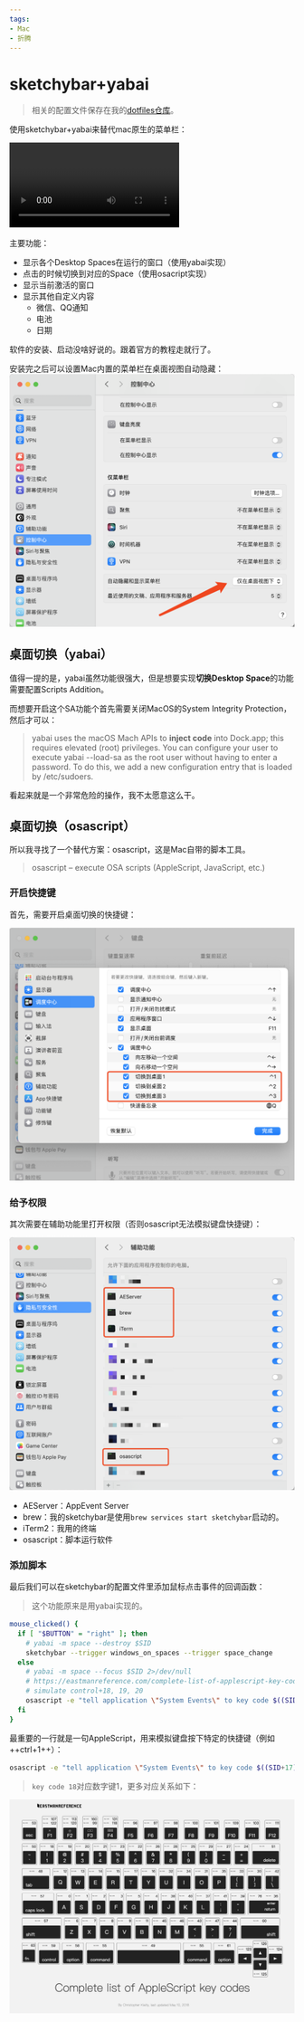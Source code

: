 ```yaml
---
tags:
- Mac
- 折腾
---
```


# sketchybar+yabai
> 相关的配置文件保存在我的[dotfiles仓库](https://github.com/AIboy996/dotfiles)。

使用sketchybar+yabai来替代mac原生的菜单栏：

![type:video](./assets/2024-05-27.mov)

主要功能：

- 显示各个Desktop Spaces在运行的窗口（使用yabai实现）
- 点击的时候切换到对应的Space（使用osacript实现）
- 显示当前激活的窗口
- 显示其他自定义内容
    - 微信、QQ通知
    - 电池
    - 日期

软件的安装、启动没啥好说的。跟着官方的教程走就行了。

安装完之后可以设置Mac内置的菜单栏在桌面视图自动隐藏：
![](assets/2024-05-27-14-54-32.png)

## 桌面切换（yabai）
值得一提的是，yabai虽然功能很强大，但是想要实现**切换Desktop Space**的功能需要配置Scripts Addition。

而想要开启这个SA功能个首先需要关闭MacOS的System Integrity Protection，然后才可以：
> yabai uses the macOS Mach APIs to **inject code** into Dock.app; this requires elevated (root) privileges. You can configure your user to execute yabai --load-sa as the root user without having to enter a password. To do this, we add a new configuration entry that is loaded by /etc/sudoers.

看起来就是一个非常危险的操作，我不太愿意这么干。

## 桌面切换（osascript）
所以我寻找了一个替代方案：osascript，这是Mac自带的脚本工具。

> osascript – execute OSA scripts (AppleScript, JavaScript, etc.)

### 开启快捷键
首先，需要开启桌面切换的快捷键：

![](assets/2024-05-27-14-40-09.png)

### 给予权限

其次需要在辅助功能里打开权限（否则osascript无法模拟键盘快捷键）：

![](assets/2024-05-27-14-41-35.png)

- AEServer：AppEvent Server
- brew：我的sketchybar是使用`brew services start sketchybar`启动的。
- iTerm2：我用的终端
- osascript：脚本运行软件

### 添加脚本

最后我们可以在sketchybar的配置文件里添加鼠标点击事件的回调函数：

> 这个功能原来是用yabai实现的。

```sh hl_lines="9" title="sketchybar/plugins/space.sh"
mouse_clicked() {
  if [ "$BUTTON" = "right" ]; then
    # yabai -m space --destroy $SID
    sketchybar --trigger windows_on_spaces --trigger space_change
  else
    # yabai -m space --focus $SID 2>/dev/null
    # https://eastmanreference.com/complete-list-of-applescript-key-codes
    # simulate control+18, 19, 20
    osascript -e "tell application \"System Events\" to key code $((SID+17)) using control down"
  fi
}
```

最重要的一行就是一句AppleScript，用来模拟键盘按下特定的快捷键（例如++ctrl+1++）：
```sh
osascript -e "tell application \"System Events\" to key code $((SID+17)) using control down"
```

> `key code 18`对应数字键1，更多对应关系如下：

![](assets/2024-05-27-14-46-33.png)